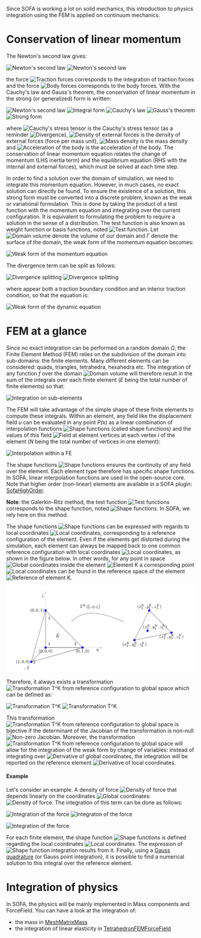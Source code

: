 Since SOFA is working a lot on solid mechanics, this introduction to physics integration using the FEM is applied on continuum mechanics.

Conservation of linear momentum
===============================

The Newton's second law gives:

<img class="latex" src="https://latex.codecogs.com/png.latex?\frac{d\boldsymbol{p}}{dt}=f" title="Newton's second law" />

<img class="latex" src="https://latex.codecogs.com/png.latex?\frac{d\boldsymbol{p}}{dt}=f_{\text{vol}}+f_{\text{surf}}" title="Newton's second law" />

the force <img class="latex" src="https://latex.codecogs.com/png.latex?f_{\text{surf}}" title="Traction forces" /> corresponds to the integration of traction forces and the force <img class="latex" src="https://latex.codecogs.com/png.latex?f_{\text{vol}}" title="Body forces" /> corresponds to the body forces. With the Cauchy's law and Gauss's theorem, the conservation of linear momentum in the strong (or generalized) form is written:

<img class="latex" src="https://latex.codecogs.com/png.latex?\frac{d\boldsymbol{p}}{dt}=f_{\text{vol}}+f_{\text{surf}}" title="Newton's second law" />

<img class="latex" src="https://latex.codecogs.com/png.latex?\frac{D}{Dt}\int_{\Omega}\rho%20\boldsymbol{v}d\Omega%20=\int_{\Omega}%20\rho%20\boldsymbol{b}d\Omega%20+\int_{\Gamma}\boldsymbol{t}d\Gamma" title="Integral form" />

<img class="latex" src="https://latex.codecogs.com/png.latex?\int_{\Omega}%20\rho%20\frac{D\boldsymbol{v}}{Dt}d\Omega%20=\int_{\Omega}%20\rho%20\boldsymbol{b}d\Omega%20+\int_{\Gamma}n\cdot%20\boldsymbol{\sigma}d\Gamma" title="Cauchy's law" />

<img class="latex" src="https://latex.codecogs.com/png.latex?\int_{\Omega}\rho%20\frac{D\boldsymbol{v}}{Dt}d\Omega%20=\int_{\Omega}\rho%20\boldsymbol{b}d\Omega%20+\int_{\Omega}\frac{\partial%20\sigma_{ij}}{\partial%20x{i}}d\Omega" title="Gauss's theorem" />

<img class="latex" src="https://latex.codecogs.com/png.latex?\rho%20\dot{v}=\rho%20\boldsymbol{b}+\nabla%20\cdot%20\boldsymbol{\sigma}" title="Strong form" />



where <img class="latex" src="https://latex.codecogs.com/png.latex?\boldsymbol{\sigma}" title="Cauchy's stress tensor" /> is the Cauchy's stress tensor (as a reminder <img class="latex" src="https://latex.codecogs.com/png.latex?\nabla%20\cdot%20\boldsymbol{\sigma}=\text{div}(\boldsymbol{\sigma})" title="Divergence" />), <img class="latex" src="https://latex.codecogs.com/png.latex?\boldsymbol{b}" title="Density of external forces" /> is the density of external forces (force per mass unit), <img class="latex" src="https://latex.codecogs.com/png.latex?\rho" title="Mass density" /> is the mass density and <img class="latex" src="https://latex.codecogs.com/png.latex?\dot{v}" title="Acceleration of the body" /> is the acceleration of the body. The conservation of linear momentum equation relates the change of momentum (LHS inertia term) and the equilibrium equation (RHS with the internal and external forces), which must be solved at each time step.



In order to find a solution over the domain of simulation, we need to integrate this momentum equation. However, in much cases, no exact solution can directly be found. To ensure the existence of a solution, this strong form must be converted into a discrete problem, known as the weak or variational formulation. This is done by taking the product of a test function with the momentum equation and integrating over the current configuration. It is equivalent to formulating the problem to require a solution in the sense of a distribution. The test function is also known as weight function or basis functions, noted <img class="latex" src="https://latex.codecogs.com/png.latex?\psi_j" title="Test function" />. Let <img class="latex" src="https://latex.codecogs.com/png.latex?\Omega" title="Domain volume" /> denote the volume of our domain and $\Gamma$ denote the surface of the domain, the weak form of the momentum equation becomes:

<img class="latex" src="https://latex.codecogs.com/png.latex?\int_{\Omega}%20\psi_j%20\rho%20\dot{v}d\Omega%20=\int_{\Omega}%20\psi_j%20\rho%20\boldsymbol{b}d\Omega+\int_{\Omega}%20\psi_j%20\nabla%20\cdot%20\boldsymbol{\sigma}d\Omega" title="Weak form of the momentum equation" />

The divergence term can be split as follows:

<img class="latex" src="https://latex.codecogs.com/png.latex?\int_{\Omega}%20\psi_j%20\nabla%20\cdot%20\boldsymbol{\sigma}d\Omega%20=\int_\Gamma%20\psi_j%20\cdot%20(%20\boldsymbol{\sigma}%20\cdot%20n)d\Gamma%20-\int_\Omega%20\nabla%20(\psi_j):\boldsymbol{\sigma}d\Omega" title="Divergence splitting" />

<img class="latex" src="https://latex.codecogs.com/png.latex?\int_{\Omega}%20\psi_j%20\nabla%20\cdot%20\boldsymbol{\sigma}d\Omega%20=\int_\Gamma%20\psi_j%20\cdot%20\boldsymbol{t}d\Gamma%20-\int_\Omega%20\nabla%20(\psi_j):%20\boldsymbol{\sigma}d\Omega" title="Divergence splitting" />


where appear both a traction boundary condition and an interior traction condition, so that the equation is:

<img class="latex" src="https://latex.codecogs.com/png.latex?\int_{\Omega}%20\psi_j%20\rho \dot{v}d\Omega%20=\int_{\Omega}%20\psi_j%20\rho%20\boldsymbol{b}d\Omega%20-\int_\Omega%20\nabla%20(\psi_j):\boldsymbol{\sigma}d\Omega%20+\int_\Gamma%20\psi_j%20\cdot%20\boldsymbol{t}d\Gamma" title="Weak form of the dynamic equation" />




FEM at a glance
===============

Since no exact integration can be performed on a random domain $\Omega$, the Finite Element Method (FEM) relies on the subdivision of the domain into sub-domains: the finite elements. Many different elements can be considered: quads, triangles, tetrahedra, hexahedra etc. The integration of any function *f* over the domain <img class="latex" src="https://latex.codecogs.com/png.latex?\Omega" title="Domain volume" /> will therefore result in the sum of the integrals over each finite element (*E* being the total number of finite elements) so that:

<img class="latex" src="https://latex.codecogs.com/png.latex?\int_{\Omega}f(x)d\Omega%20=\sum_{e=0}^E%20\int_{V_e}f(x)dV_e" title="Integration on sub-elements" />


The FEM will take advantage of the simple shape of these finite elements to compute these integrals. Within an element, any field like the displacement field *u* can be evaluated in any point *P(x)* as a linear combination of interpolation functions <img class="latex" src="https://latex.codecogs.com/png.latex?\phi_i" title="Shape functions" /> (called shape functions) and the values of this field <img class="latex" src="https://latex.codecogs.com/png.latex?u(x_i)=u_i" title="Field at element vertices" /> at each vertex *i* of the element (*N* being the total number of vertices in one element):

<img class="latex" src="https://latex.codecogs.com/png.latex?u(x)=\sum_{i=0}^{N}u_i\phi_i" title="Interpolation within a FE" />


The shape functions <img class="latex" src="https://latex.codecogs.com/png.latex?\phi_i" title="Shape functions" /> ensures the continuity of any field over the element. Each element type therefore has specific shape functions. In SOFA, linear interpolation functions are used in the open-source core. Note that higher order (non-linear) elements are available in a SOFA plugin: [SofaHighOrder](https://github.com/sofa-framework/plugin.HighOrder).


**Note**: the Galerkin-Ritz method, the test function <img class="latex" src="https://latex.codecogs.com/png.latex?\psi" title="Test functions" /> corresponds to the shape function, noted <img class="latex" src="https://latex.codecogs.com/png.latex?\phi" title="Shape functions" />. In SOFA, we rely here on this method.


The shape functions <img class="latex" src="https://latex.codecogs.com/png.latex?\phi" title="Shape functions" /> can be expressed with regards to local coordinates <img class="latex" src="https://latex.codecogs.com/png.latex?(\xi%20,\eta%20,\zeta%20)" title="Local coordinates" />, corresponding to a reference configuration of the element. Even if the elements get distorted during the simulation, each element can always be mapped back to one common reference configuration with local coordinates <img class="latex" src="https://latex.codecogs.com/png.latex?(\xi%20,\eta%20,\zeta%20)" title="Local coordinates" />, as shown in the figure below. In other words, for any point in space <img class="latex" src="https://latex.codecogs.com/png.latex?\textbf{x}=(x,y,z)" title="Global coordinates" /> inside the element <img class="latex" src="https://latex.codecogs.com/png.latex?K" title="Element K" /> a corresponding point <img class="latex" src="https://latex.codecogs.com/png.latex?\boldsymbol{\xi}=(\xi%20,\eta%20,\zeta%20)" title="Local coordinates" /> can be found in the reference space of the element <img class="latex" src="https://latex.codecogs.com/png.latex?\hat{K}" title="Reference of element K" />.


<a href="https://github.com/sofa-framework/doc/blob/master/images/FEM/Tetra-ParentConfig.png?raw=true"><img src="https://github.com/sofa-framework/doc/blob/master/images/FEM/Tetra-ParentConfig.png?raw=true" title="Transformation T^K from reference configuration to 3D space of a linear tetrahedron"/></a>



Therefore, it always exists a transformation <img class="latex" src="https://latex.codecogs.com/png.latex?T^K" title="Transformation T^K from reference configuration to global space" /> which can be defined as:

<img class="latex" src="https://latex.codecogs.com/png.latex?T^K:\hat{K}%20\longrightarrow%20K" title="Transformation T^K" />

<img class="latex" src="https://latex.codecogs.com/png.latex?\boldsymbol{\xi}=(\xi%20,\eta%20,\zeta%20)\longrightarrow%20\textbf{x}=T^K(\boldsymbol{\xi})=\sum_{i=0}^{N}x_i%20\phi_i(\boldsymbol{\xi})" title="Transformation T^K" />


This transformation <img class="latex" src="https://latex.codecogs.com/png.latex?T^K" title="Transformation T^K from reference configuration to global space" /> is bijective if the determinant of the Jacobian of the transformation is non-null <img class="latex" src="https://latex.codecogs.com/png.latex?det(J)\neq0" title="Non-zero Jacobian" />. Moreover, the transformation <img class="latex" src="https://latex.codecogs.com/png.latex?T^K" title="Transformation T^K from reference configuration to global space" /> will allow for the integration of the weak form by change of variables: instead of integrating over <img class="latex" src="https://latex.codecogs.com/png.latex?d\Omega=dxdydz" title="Derivative of global coordinates" />, the integration will be reported on the reference element <img class="latex" src="https://latex.codecogs.com/png.latex?d\xi%20d\eta%20d\zeta" title="Derivative of local coordinates" />. 


#### Example
Let's consider an example. A density of force <img class="latex" src="https://latex.codecogs.com/png.latex?\boldsymbol{b}" title="Density of force" /> that depends linearly on the coordinates <img class="latex" src="https://latex.codecogs.com/png.latex?\textbf{x}=(x,y,z)" title="Global coordinates" />: <img class="latex" src="https://latex.codecogs.com/png.latex?\boldsymbol{b}=\alpha%20\textbf{x}" title="Density of force" />. The integration of this term can be done as follows:



<img class="latex" src="https://latex.codecogs.com/png.latex?\int_{\Omega}%20\phi_j%20\rho%20\boldsymbol{b}d\Omega%20=\sum_{e=0}^E%20\rho%20\int_{V_e}%20\phi_j%20\alpha%20\textbf{x}dV_e" title="Integration of the force" />

<img class="latex" src="https://latex.codecogs.com/png.latex?\int_{\Omega}%20\phi_j%20\rho%20\boldsymbol{b}d\Omega%20=\sum_{e=0}^E%20\rho%20\alpha%20\int_{V_e}%20\phi_j%20\sum_{i=0}^{N}%20\phi_i%20x_i%20dV_e" title="Integraton of the force" />

<img class="latex" src="https://latex.codecogs.com/png.latex?\int_{\Omega}%20\phi_j%20\rho%20\boldsymbol{b}d\Omega%20=\sum_{e=0}^E%20\rho%20\alpha%20\int_{V_e}%20|det(J)|%20\sum_{i=0}^{N}\phi_j(\boldsymbol{\xi})%20\phi_i(\boldsymbol{\xi})%20x_i%20d%20\boldsymbol{\xi}
" title="Integration of the force" />




For each finite element, the shape function <img class="latex" src="https://latex.codecogs.com/png.latex?\phi_i" title="Shape functions" /> is defined regarding the local coordinates <img class="latex" src="https://latex.codecogs.com/png.latex?\boldsymbol{\xi}" title="Local coordinates" />. The expression of  <img class="latex" src="https://latex.codecogs.com/png.latex?\phi_j(\boldsymbol{\xi})%20\phi_i(\boldsymbol{\xi})" title="Shape function integration" /> results from it. Finally, using a [Gauss quadrature](https://en.wikipedia.org/wiki/Gaussian_quadrature) (or Gauss point integration), it is possible to find a numerical solution to this integral over the reference element.



Integration of physics
======================

In SOFA, the physics will be mainly implemented in Mass components and ForceField. You can have a look at the integration of:

- the mass in [MeshMatrixMass](https://www.sofa-framework.org/community/doc/using-sofa/components/mass/meshmatrixmass/)
- the integration of linear elasticity in [TetrahedronFEMForceField](https://www.sofa-framework.org/community/doc/using-sofa/components/forcefield/tetrahedronfemforcefield/)
